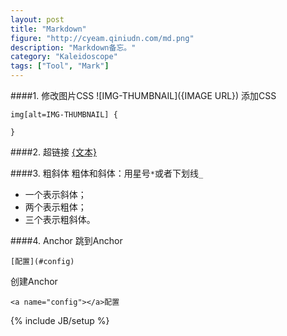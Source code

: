 ```yaml
---
layout: post
title: "Markdown"
figure: "http://cyeam.qiniudn.com/md.png"
description: "Markdown备忘。"
category: "Kaleidoscope"
tags: ["Tool", "Mark"]
---
```


####1. 修改图片CSS
    ![IMG-THUMBNAIL]({IMAGE URL})
添加CSS

    img[alt=IMG-THUMBNAIL] {
       
    }

####2. 超链接
    [{文本}]({超链接地址})

####3. 粗斜体
粗体和斜体：用星号`*`或者下划线`_`

+ 一个表示斜体；
+ 两个表示粗体；
+ 三个表示粗斜体。

####4. Anchor
跳到Anchor

	[配置](#config)
创建Anchor

	<a name="config"></a>配置


{% include JB/setup %}